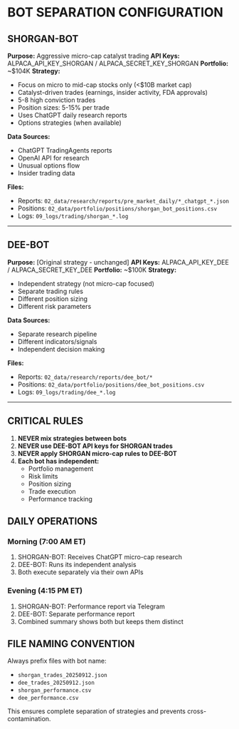 # BOT SEPARATION CONFIGURATION

## SHORGAN-BOT
**Purpose:** Aggressive micro-cap catalyst trading
**API Keys:** ALPACA_API_KEY_SHORGAN / ALPACA_SECRET_KEY_SHORGAN
**Portfolio:** ~$104K
**Strategy:**
- Focus on micro to mid-cap stocks only (<$10B market cap)
- Catalyst-driven trades (earnings, insider activity, FDA approvals)
- 5-8 high conviction trades
- Position sizes: 5-15% per trade
- Uses ChatGPT daily research reports
- Options strategies (when available)

**Data Sources:**
- ChatGPT TradingAgents reports
- OpenAI API for research
- Unusual options flow
- Insider trading data

**Files:**
- Reports: `02_data/research/reports/pre_market_daily/*_chatgpt_*.json`
- Positions: `02_data/portfolio/positions/shorgan_bot_positions.csv`
- Logs: `09_logs/trading/shorgan_*.log`

---

## DEE-BOT
**Purpose:** [Original strategy - unchanged]
**API Keys:** ALPACA_API_KEY_DEE / ALPACA_SECRET_KEY_DEE
**Portfolio:** ~$100K
**Strategy:**
- Independent strategy (not micro-cap focused)
- Separate trading rules
- Different position sizing
- Different risk parameters

**Data Sources:**
- Separate research pipeline
- Different indicators/signals
- Independent decision making

**Files:**
- Reports: `02_data/research/reports/dee_bot/*`
- Positions: `02_data/portfolio/positions/dee_bot_positions.csv`
- Logs: `09_logs/trading/dee_*.log`

---

## CRITICAL RULES

1. **NEVER mix strategies between bots**
2. **NEVER use DEE-BOT API keys for SHORGAN trades**
3. **NEVER apply SHORGAN micro-cap rules to DEE-BOT**
4. **Each bot has independent:**
   - Portfolio management
   - Risk limits
   - Position sizing
   - Trade execution
   - Performance tracking

## DAILY OPERATIONS

### Morning (7:00 AM ET)
1. SHORGAN-BOT: Receives ChatGPT micro-cap research
2. DEE-BOT: Runs its independent analysis
3. Both execute separately via their own APIs

### Evening (4:15 PM ET)
1. SHORGAN-BOT: Performance report via Telegram
2. DEE-BOT: Separate performance report
3. Combined summary shows both but keeps them distinct

## FILE NAMING CONVENTION

Always prefix files with bot name:
- `shorgan_trades_20250912.json`
- `dee_trades_20250912.json`
- `shorgan_performance.csv`
- `dee_performance.csv`

This ensures complete separation of strategies and prevents cross-contamination.